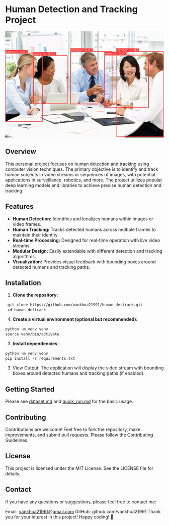 # Human Detection and Tracking Project

![Human Detection and Tracking](data/test2_pred.jpg)

## Overview

This personal project focuses on human detection and tracking using computer vision techniques. The primary objective is to identify and track human subjects in video streams or sequences of images, with potential applications in surveillance, robotics, and more. The project utilizes popular deep learning models and libraries to achieve precise human detection and tracking.

## Features

- **Human Detection:** Identifies and localizes humans within images or video frames.
- **Human Tracking:** Tracks detected humans across multiple frames to maintain their identity.
- **Real-time Processing:** Designed for real-time operation with live video streams.
- **Modular Design:** Easily extendable with different detection and tracking algorithms.
- **Visualization:** Provides visual feedback with bounding boxes around detected humans and tracking paths.

## Installation

1. **Clone the repository:**

```shell
 git clone https://github.com/vankhoa21991/human-dettrack.git
 cd human_dettrack
```

4. **Create a virtual environment (optional but recommended):**

```shell
python -m venv venv
source venv/bin/activate 
```

3. **Install dependencies:**

```shell
python -m venv venv
pip install -r requirements.txt
```

3. View Output: The application will display the video stream with bounding boxes around detected humans and tracking paths (if enabled).

## Getting Started

Please see [dataset.md](docs/dataset.md) and [quick_run.md](docs/quick_run.md) for the basic usage.

[//]: # (## Performance)

[//]: # (<div align="center">)

[//]: # ()
[//]: # (|  Tracker | HOTA↑ | MOTA↑ | IDF1↑ |)

[//]: # (| -------- | ----- | ----- | ----- |)

[//]: # (| [BoTSORT]&#40;https://arxiv.org/pdf/2206.14651.pdf&#41;    | 77.8 | 78.9 | 88.9 |)

[//]: # (| [DeepOCSORT]&#40;https://arxiv.org/pdf/2302.11813.pdf&#41; | 77.4 | 78.4 | 89.0 |)

[//]: # (| [OCSORT]&#40;https://arxiv.org/pdf/2203.14360.pdf&#41;     | 77.4 | 78.4 | 89.0 |)

[//]: # (| [HybridSORT]&#40;https://arxiv.org/pdf/2308.00783.pdf&#41; | 77.3 | 77.9 | 88.8 |)

[//]: # (| [ByteTrack]&#40;https://arxiv.org/pdf/2110.06864.pdf&#41;  | 75.6 | 74.6 | 86.0 |)

[//]: # (| [StrongSORT]&#40;https://arxiv.org/pdf/2202.13514.pdf&#41; |      | | |)

[//]: # (| <img width=200/>                                   | <img width=100/> | <img width=100/> | <img width=100/> |)

[//]: # ()
[//]: # (<sub> NOTES: performed on the 10 first frames of each MOT17 sequence. The detector used is ByteTrack's YoloXm, trained on: CrowdHuman, MOT17, Cityperson and ETHZ. Each tracker is configured with its original parameters found in their respective official repository.</sub>)

[//]: # ()
[//]: # (</div>)

## Contributing

Contributions are welcome! Feel free to fork the repository, make improvements, and submit pull requests. Please follow the Contributing Guidelines.

## License

This project is licensed under the MIT License. See the LICENSE file for details.

## Contact

If you have any questions or suggestions, please feel free to contact me:

Email: vankhoa21991@gmail.com
GitHub: github.com/vankhoa21991
Thank you for your interest in this project! Happy coding! 🚀
